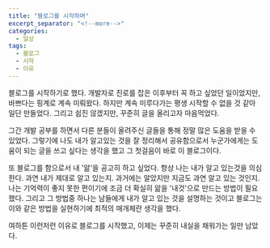 ```yaml
---
title: "블로그를 시작하며"
excerpt_separator: "<!--more-->"
categories:
  - 일상
tags:
  - 블로그
  - 시작
  - 이유
---
```


블로그를 시작하기로 했다. 개발자로 진로를 잡은 이후부터 꼭 하고 싶었던 일이었지만, 바쁘다는 핑계로 계속 미뤄왔다. 하지만 계속 미루다가는 평생 시작할 수 없을 것 같아 일단 만들었다. 그리고 쉽진 않겠지만, 꾸준히 글을 올리고자 마음먹었다. 

그간 개발 공부를 하면서 다른 분들이 올려주신 글들을 통해 정말 많은 도움을 받을 수 있었다. 그렇기에 나도 내가 알고있는 것을 잘 정리해서 공유함으로서 누군가에게는 도움이 되는 글을 쓰고 싶다는 생각을 했고 그 첫걸음이 바로 이 블로그이다. 

또 블로그를 함으로서 내 '앎'을 공고히 하고 싶었다. 항상 나는 내가 알고 있는것을 의심한다. 과연 내가 제대로 알고 있는지. 과거에는 알았지만 지금도 과연 알고 있는 것인지. 나는 기억력이 좋지 못한 편이기에 조금 더 확실히 앎을 '내것'으로 만드는 방법이 필요했다. 그리고 그 방법중 하나는 남들에게 내가 알고 있는 것을 설명하는 것이고 블로그는 이와 같은 방법을 실현하기에 최적의 매개체란 생각을 했다. 

여하튼 이런저런 이유로 블로그를 시작했고, 이제는 꾸준히 내실을 채워가는 일만 남았다. 
